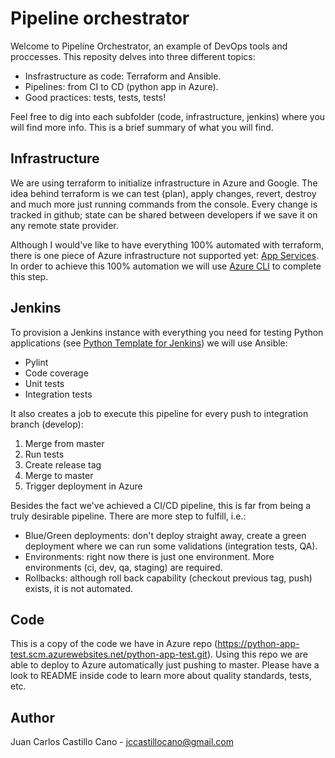 Pipeline orchestrator
=====================

Welcome to Pipeline Orchestrator, an example of DevOps tools and
proccesses. This reposity delves into three different topics:

 * Insfrastructure as code: Terraform and Ansible.
 * Pipelines: from CI to CD (python app in Azure).
 * Good practices: tests, tests, tests!

Feel free to dig into each subfolder (code, infrastructure, jenkins)
where you will find more info. This is a brief summary of what you will
find.

Infrastructure
--------------

We are using terraform to initialize infrastructure in Azure and Google.
The idea behind terraform is we can test (plan), apply changes, revert,
destroy and much more just running commands from the console. Every
change is tracked in github; state can be shared between developers if
we save it on any remote state provider.

Although I would've like to have everything 100% automated with terraform, there is one piece of
Azure infrastructure not supported yet: [App
Services][terraform_issues]. In order to achieve this 100% automation we
will use [Azure CLI][azure_cli] to complete this step.

Jenkins
-------

To provision a Jenkins instance with everything you need for testing Python
applications (see [Python Template for Jenkins][python_jenkins_template]) we will use Ansible:

 * Pylint
 * Code coverage
 * Unit tests
 * Integration tests

It also creates a job to execute this pipeline for every push to
integration branch (develop):

 1. Merge from master
 2. Run tests
 3. Create release tag
 4. Merge to master
 5. Trigger deployment in Azure

Besides the fact we've achieved a CI/CD pipeline, this is far from being
a truly desirable pipeline. There are more step to fulfill, i.e.:

 * Blue/Green deployments: don't deploy straight away, create a green
   deployment where we can run some validations (integration tests, QA).
 * Environments: right now there is just one environment. More
   environments (ci, dev, qa, staging) are required.
 * Rollbacks: although roll back capability (checkout previous
   tag, push) exists, it is not automated.

Code
----

This is a copy of the code we have in Azure repo
(https://python-app-test.scm.azurewebsites.net/python-app-test.git).
Using this repo we are able to deploy to Azure automatically just
pushing to master. Please have a look to README inside code to learn
more about quality standards, tests, etc.


Author
------

Juan Carlos Castillo Cano - <jccastillocano@gmail.com>



[terraform_issues]:https://github.com/terraform-providers/terraform-provider-azurerm/pull/1
[azure_cli]:https://docs.microsoft.com/cs-cz/cli/azure/install-azure-cli
[python_jenkins_template]:https://github.com/bobuss/python-jenkins-template
